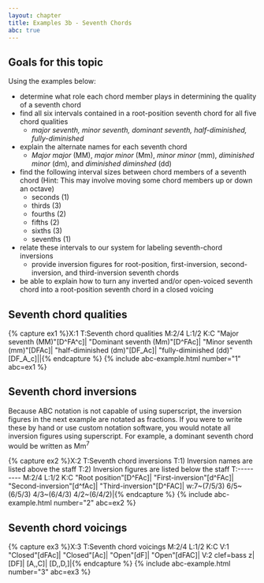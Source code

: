 ```yaml
---
layout: chapter
title: Examples 3b - Seventh Chords
abc: true
---
```


## Goals for this topic

Using the examples below:
- determine what role each chord member plays in determining the quality of a seventh chord
- find all six intervals contained in a root-position seventh chord for all five chord qualities
    - *major seventh, minor seventh, dominant seventh, half-diminished, fully-diminished*
- explain the alternate names for each seventh chord
    - *Major major* (MM), *major minor* (Mm), *minor minor* (mm), *diminished minor* (dm), and *diminished diminshed* (dd)
- find the following interval sizes between chord members of a seventh chord (Hint: This may involve moving some chord members up or down an octave)
    - seconds (1)
    - thirds (3)
    - fourths (2)
    - fifths (2)
    - sixths (3)
    - sevenths (1)
- relate these intervals to our system for labeling seventh-chord inversions
    - provide inversion figures for root-position, first-inversion, second-inversion, and third-inversion seventh chords
- be able to explain how to turn any inverted and/or open-voiced seventh chord into a root-position seventh chord in a closed voicing

## Seventh chord qualities

{% capture ex1 %}X:1
T:Seventh chord qualities
M:2/4
L:1/2
K:C
"Major seventh (MM)"[D^FA^c]| "Dominant seventh (Mm)"[D^FAc]| "Minor seventh (mm)"[DFAc]| "half-diminished (dm)"[DF_Ac]| "fully-diminished (dd)"[DF_A_c]||{% endcapture %}
{% include abc-example.html number="1" abc=ex1 %}

## Seventh chord inversions

Because ABC notation is not capable of using superscript, the inversion figures in the next example are notated as fractions. If you were to write these by hand or use custom notation software, you would notate all inversion figures using superscript. For example, a dominant seventh chord would be written as Mm<sup>7</sup>

{% capture ex2 %}X:2
T:Seventh chord inversions
T:1) Inversion names are listed above the staff
T:2) Inversion figures are listed below the staff
T:---------
M:2/4
L:1/2
K:C
"Root position"[D^FAc]| "First-inversion"[d^FAc]| "Second-inversion"[d^fAc]| "Third-inversion"[D^FAC]|
w:7~(7/5/3) 6/5~(6/5/3) 4/3~(6/4/3) 4/2~(6/4/2)|{% endcapture %}
{% include abc-example.html number="2" abc=ex2 %}

## Seventh chord voicings

{% capture ex3 %}X:3
T:Seventh chord voicings
M:2/4
L:1/2
K:C
V:1
"Closed"[dFAc]| "Closed"[Ac]| "Open"[dF]| "Open"[dFAC]|
V:2 clef=bass
z| [DF]| [A,,C]| [D,,D,]|{% endcapture %}
{% include abc-example.html number="3" abc=ex3 %}